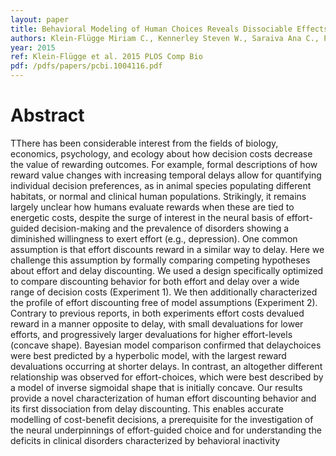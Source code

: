 ```yaml
---
layout: paper
title: Behavioral Modeling of Human Choices Reveals Dissociable Effects of Physical Effort and Temporal Delay on Reward Devaluation
authors: Klein-Flügge Miriam C., Kennerley Steven W., Saraiva Ana C., Penny Will D., Bestmann Sven 
year: 2015
ref: Klein-Flügge et al. 2015 PLOS Comp Bio
pdf: /pdfs/papers/pcbi.1004116.pdf
---
```


# Abstract

TThere has been considerable interest from the fields of biology, economics, psychology,
and ecology about how decision costs decrease the value of rewarding outcomes. For example, formal descriptions of how reward value changes with increasing temporal delays
allow for quantifying individual decision preferences, as in animal species populating different habitats, or normal and clinical human populations. Strikingly, it remains largely unclear
how humans evaluate rewards when these are tied to energetic costs, despite the surge of
interest in the neural basis of effort-guided decision-making and the prevalence of disorders
showing a diminished willingness to exert effort (e.g., depression). One common assumption is that effort discounts reward in a similar way to delay. Here we challenge this assumption by formally comparing competing hypotheses about effort and delay discounting. We
used a design specifically optimized to compare discounting behavior for both effort and
delay over a wide range of decision costs (Experiment 1). We then additionally characterized the profile of effort discounting free of model assumptions (Experiment 2). Contrary to
previous reports, in both experiments effort costs devalued reward in a manner opposite to
delay, with small devaluations for lower efforts, and progressively larger devaluations for
higher effort-levels (concave shape). Bayesian model comparison confirmed that delaychoices were best predicted by a hyperbolic model, with the largest reward devaluations occurring at shorter delays. In contrast, an altogether different relationship was observed for
effort-choices, which were best described by a model of inverse sigmoidal shape that is initially concave. Our results provide a novel characterization of human effort discounting behavior and its first dissociation from delay discounting. This enables accurate modelling of
cost-benefit decisions, a prerequisite for the investigation of the neural underpinnings of effort-guided choice and for understanding the deficits in clinical disorders characterized by
behavioral inactivity